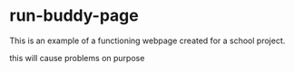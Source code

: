 # run-buddy-page

This is an example of a functioning webpage created for a school project.

this will cause problems on purpose